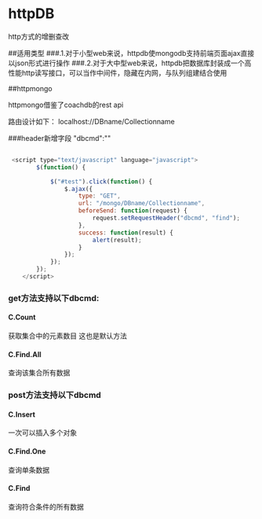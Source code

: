 # httpDB
http方式的增删查改

##适用类型
###.1.对于小型web来说，httpdb使mongodb支持前端页面ajax直接以json形式进行操作
###.2.对于大中型web来说，httpdb把数据库封装成一个高性能http读写接口，可以当作中间件，隐藏在内网，与队列组建结合使用

##httpmongo

httpmongo借鉴了coachdb的rest api

路由设计如下：
localhost://DBname/Collectionname

###header新增字段
"dbcmd":""
```javascript

 <script type="text/javascript" language="javascript">
        $(function() {

            $("#test").click(function() {
                $.ajax({
                    type: "GET",
                    url: "/mongo/DBname/Collectionname",
                    beforeSend: function(request) {
                        request.setRequestHeader("dbcmd", "find");
                    },
                    success: function(result) {
                        alert(result);
                    }
                });
            });
        });
    </script>

```

### get方法支持以下dbcmd:

#### C.Count
获取集合中的元素数目
这也是默认方法

#### C.Find.All
查询该集合所有数据

### post方法支持以下dbcmd

#### C.Insert
一次可以插入多个对象

#### C.Find.One
查询单条数据

#### C.Find
查询符合条件的所有数据

